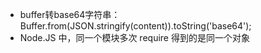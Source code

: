 - buffer转base64字符串： Buffer.from(JSON.stringify(content)).toString('base64');
- Node.JS 中，同一个模块多次 require 得到的是同一个对象
